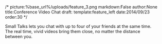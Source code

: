 /*
picture:%base_url%/uploads/feature_3.png
markdown:False
author:None
title:Conference Video Chat
draft:
template:feature_left
date:2014/09/23
order:30
*/
<p>Small Talks lets you chat with up to four of your friends at the same time. The real time, vivid videos bring them close, no matter the distance between you.</p>